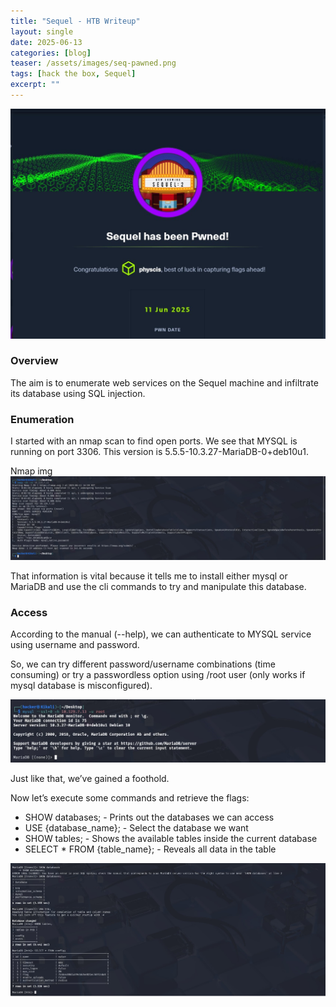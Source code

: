 ```yaml
---
title: "Sequel - HTB Writeup"
layout: single
date: 2025-06-13
categories: [blog]
teaser: /assets/images/seq-pawned.png
tags: [hack the box, Sequel]
excerpt: ""
---
```


![Sequel](/assets/images/seq-pawned.png)

### Overview

The aim is to enumerate web services on the Sequel machine and infiltrate its database using SQL injection. 

### Enumeration

I started with an nmap scan to find open ports. We see that MYSQL is running on port 3306. This version is 5.5.5-10.3.27-MariaDB-0+deb10u1.

Nmap img<img src="/assets/images/seq-nmap.png" alt="Nmap Scan" style="max-width:100%;">

That information is vital because it tells me to install either mysql or MariaDB and use the cli commands to try and manipulate this database.

### Access 

According to the manual (--help), we can authenticate to MYSQL service using username and password. 

So, we can try different password/username combinations (time consuming) or try a passwordless option using /root user (only works if mysql database is misconfigured).

<img src="/assets/images/se-passwordless.png" alt="Password-less" style="max-width:100%;">

Just like that, we’ve gained a foothold.

Now let’s execute some commands and retrieve the flags:
 - SHOW databases; - Prints out the databases we can access
 - USE {database_name}; - Select the database we want
 - SHOW tables; - Shows the available tables inside the current database
 - SELECT * FROM {table_name}; - Reveals all data in the table

<img src="/assets/images/seq-flags.png" alt="Flags" style="max-width:100%;">
